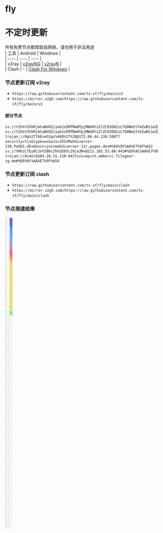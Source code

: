 # fly
# 不定时更新
所有免费节点都爬取自网络，请勿用于非法用途  
|  工具  | Android  | Windows  |  
|  ----  | ----   | ----  |  
| v2ray  | [v2rayNG](https://github.com/2dust/v2rayNG/releases) | [v2rayN](https://github.com/2dust/v2rayN/releases) |  
| Clash  | - | [Clash For Windows](https://github.com/2dust/clashN/releases) | 
  
### 节点更新订阅  v2ray
- `https://raw.githubusercontent.com/ts-sf/fly/main/v2`  
- `https://mirror.v2gh.com/https://raw.githubusercontent.com/ts-sf/fly/main/v2`  

#### 部分节点  
``` 
ss://Y2hhY2hhMjAtaWV0Zi1wb2x5MTMwNTpjMWU0YzZlZC03ODIzLTQ0NmItYmIwMi1mZDhmY2ZmNTM5ZmQ=@freem.vidalith.com:31313#%F0%9F%87%B0%F0%9F%87%B7KR%E9%9F%A9%E5%9B%BD
ss://Y2hhY2hhMjAtaWV0Zi1wb2x5MTMwNTpjMWU0YzZlZC03ODIzLTQ0NmItYmIwMi1mZDhmY2ZmNTM5ZmQ=@freem.vidalith.com:31731#%F0%9F%87%B9%F0%9F%87%ADTH%E6%B3%B0%E5%9B%BD
trojan://0q%2776Evm32qz%40Q%27%28@172.66.44.226:2087?security=tls&type=ws&sni=JOInMahdiserver-11R.PaGES.dEv&host=joinmahdiserver-11r.pages.dev#%E6%9C%AA%E7%9F%A52
ss://YWVzLTEyOC1nY206c2hhZG93c29ja3M=@212.102.53.80:443#%E6%9C%AA%E7%9F%A53%208.5MB%2Fs
trojan://Aimer@104.26.15.110:443?sni=epcch.ambercc.filegear-sg.me#%E6%9C%AA%E7%9F%A54
```
### 节点更新订阅  clash
- `https://raw.githubusercontent.com/ts-sf/fly/main/clash`  
- `https://mirror.v2gh.com/https://raw.githubusercontent.com/ts-sf/fly/main/clash`  

### 节点测速结果
![image](traffic.png)
